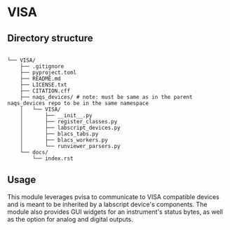 # VISA

## Directory structure

```text

└── VISA/
    ├── .gitignore
    ├── pyproject.toml
    ├── README.md
    ├── LICENSE.txt
    ├── CITATION.cff
    ├── naqs_devices/ # note: must be same as in the parent naqs_devices repo to be in the same namespace
    │   └── VISA/
    │       ├── __init__.py
    │       ├── register_classes.py
    │       ├── labscript_devices.py
    │       ├── blacs_tabs.py
    │       ├── blacs_workers.py
    │       └── runviewer_parsers.py
    └── docs/
        └── index.rst

```

## Usage

This module leverages pvisa to communicate to VISA compatible devices and is meant to be inherited by a labscript device's components. The module also provides GUI widgets for an instrument's status bytes, as well as the option for analog and digital outputs.
